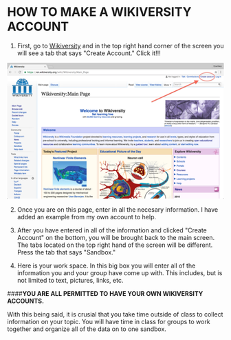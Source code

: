 # HOW TO MAKE A WIKIVERSITY ACCOUNT


1. First, go to [Wikiversity](https://en.wikiversity.org/wiki/Wikiversity:Main_Page) and in the top right hand corner of the screen you will see a tab that says "Create Account." Click it!!!

![Wikiversity Account Step 1](https://github.com/HCSimmons/Wikiversity-Project/blob/master/multimedia/Screen%20Shot%202016-10-21%20at%203.02.00%20PM.png)


2. Once you are on this page, enter in all the necesary information. I have added an example from my own account to help. 




3. After you have entered in all of the information and clicked "Create Account" on the bottom, you will be brought back to the main screen. The tabs located on the top right hand of the screen will be different. Press the tab that says "Sandbox."




4. Here is your work space. In this big box you will enter all of the information you and your group have come up with. This includes, but is not limited to text, pictures, links, etc.




####**YOU ARE ALL PERMITTED TO HAVE YOUR OWN WIKIVERSITY ACCOUNTS.**

With this being said, it is crusial that you take time outside of class to collect information on your topic. You will have time in class for groups to work together and organize all of the data on to one sandbox.
